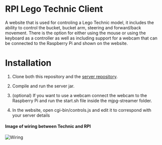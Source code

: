 # RPI Lego Technic Client
A website that is used for controling a Lego Technic model, it includes the ability to control the bucket, bucket arm, steering and forward/back movement. There is the option for either using the mouse or using the keyboard as a controller as well as including support for a webcam that can be connected to the Raspberry Pi and shown on the website.

# Installation
1. Clone both this repository and the [server repository](https://github.com/nathanryder/RPI-Technic-Server).

2. Compile and run the server jar.
3. (optional) If you want to use a webcam connect the webcam to the Raspberry Pi and run the start.sh file inside the mjpg-streamer folder.
4. In the website, open cgi-bin/controls.js and edit it to correspond with your server details

#### Image of wiring between Technic and RPI
![Wiring](https://i.imgur.com/OWNaTDn.jpg)
